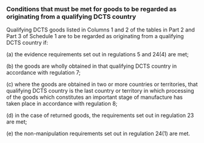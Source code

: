 ### Conditions that must be met for goods to be regarded as originating from a qualifying DCTS country

Qualifying DCTS goods listed in Columns 1 and 2 of the tables in Part 2 and Part 3 of Schedule 1 are to be regarded as originating from a qualifying DCTS country if:

(a) the evidence requirements set out in regulations 5 and 24(4) are met;

(b) the goods are wholly obtained in that qualifying DCTS country in accordance with regulation 7;

(c) where the goods are obtained in two or more countries or territories, that qualifying DCTS country is the last country or territory in which processing of the goods which constitutes an important stage of manufacture has taken place in accordance with regulation 8;

(d) in the case of returned goods, the requirements set out in regulation 23 are met;

(e) the non-manipulation requirements set out in regulation 24(1) are met.
